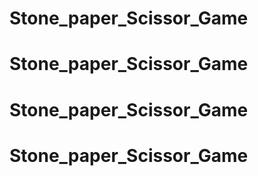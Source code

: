 # Stone_paper_Scissor_Game
# Stone_paper_Scissor_Game
# Stone_paper_Scissor_Game
# Stone_paper_Scissor_Game
